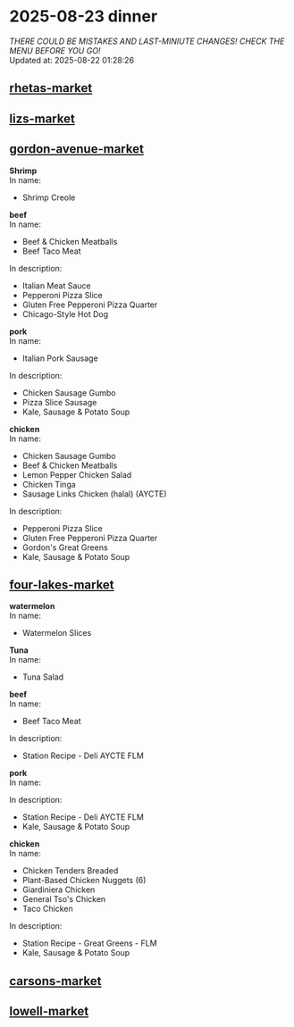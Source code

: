 # 2025-08-23 dinner  
*THERE COULD BE MISTAKES AND LAST-MINIUTE CHANGES! CHECK THE MENU BEFORE YOU GO!*  
Updated at: 2025-08-22 01:28:26  
## [rhetas-market](https://wisc-housingdining.nutrislice.com/menu/rhetas-market/dinner/2025-08-23)  
## [lizs-market](https://wisc-housingdining.nutrislice.com/menu/lizs-market/dinner/2025-08-23)  
## [gordon-avenue-market](https://wisc-housingdining.nutrislice.com/menu/gordon-avenue-market/dinner/2025-08-23)  
**Shrimp**  
In name:   
 - Shrimp Creole  
  
**beef**  
In name:   
 - Beef & Chicken Meatballs  
 - Beef Taco Meat  
  
In description:   
 - Italian Meat Sauce  
 - Pepperoni Pizza Slice  
 - Gluten Free Pepperoni Pizza Quarter  
 - Chicago-Style Hot Dog  
  
**pork**  
In name:   
 - Italian Pork Sausage  
  
In description:   
 - Chicken Sausage Gumbo  
 - Pizza Slice Sausage  
 - Kale, Sausage & Potato Soup  
  
**chicken**  
In name:   
 - Chicken Sausage Gumbo  
 - Beef & Chicken Meatballs  
 - Lemon Pepper Chicken Salad  
 - Chicken Tinga  
 - Sausage Links Chicken (halal) (AYCTE)  
  
In description:   
 - Pepperoni Pizza Slice  
 - Gluten Free Pepperoni Pizza Quarter  
 - Gordon's Great Greens  
 - Kale, Sausage & Potato Soup  
  
## [four-lakes-market](https://wisc-housingdining.nutrislice.com/menu/four-lakes-market/dinner/2025-08-23)  
**watermelon**  
In name:   
 - Watermelon Slices  
  
**Tuna**  
In name:   
 - Tuna Salad  
  
**beef**  
In name:   
 - Beef Taco Meat  
  
In description:   
 - Station Recipe - Deli  AYCTE FLM  
  
**pork**  
In name:   
  
In description:   
 - Station Recipe - Deli  AYCTE FLM  
 - Kale, Sausage & Potato Soup  
  
**chicken**  
In name:   
 - Chicken Tenders Breaded  
 - Plant-Based Chicken Nuggets (6)  
 - Giardiniera Chicken  
 - General Tso's Chicken  
 - Taco Chicken  
  
In description:   
 - Station Recipe - Great Greens - FLM  
 - Kale, Sausage & Potato Soup  
  
## [carsons-market](https://wisc-housingdining.nutrislice.com/menu/carsons-market/dinner/2025-08-23)  
## [lowell-market](https://wisc-housingdining.nutrislice.com/menu/lowell-market/dinner/2025-08-23)  
  
